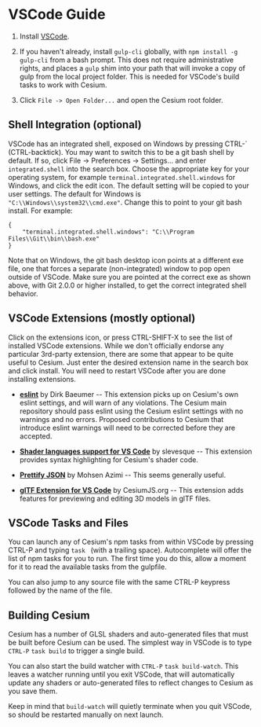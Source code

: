 # VSCode Guide

1. Install [VSCode](https://code.visualstudio.com/).

2. If you haven't already, install `gulp-cli` globally, with
`npm install -g gulp-cli` from a bash prompt.  This does not require
administrative rights, and places a `gulp` shim into your path that will
invoke a copy of gulp from the local project folder.  This is needed for
VSCode's build tasks to work with Cesium.

3. Click `File -> Open Folder...` and open the Cesium root folder.

## Shell Integration (optional)

VSCode has an integrated shell, exposed on Windows by pressing CTRL-\` (CTRL-backtick).
You may want to switch this to be a git bash shell by default.  If so, click
File -> Preferences -> Settings... and enter `integrated.shell` into the search
box.  Choose the appropriate key for your operating system, for example
`terminal.integrated.shell.windows` for Windows, and click the edit icon.
The default setting will be copied to your user settings.  The default for
Windows is `"C:\\Windows\\system32\\cmd.exe"`.  Change this to point to your
git bash install.  For example:

```
{
    "terminal.integrated.shell.windows": "C:\\Program Files\\Git\\bin\\bash.exe"
}
```

Note that on Windows, the git bash desktop icon points at a different exe file,
one that forces a separate (non-integrated) window to pop open outside of VSCode.
Make sure you are pointed at the correct exe as shown above, with Git 2.0.0 or
higher installed, to get the correct integrated shell behavior.

## VSCode Extensions (mostly optional)

Click on the extensions icon, or press CTRL-SHIFT-X to see the list of installed
VSCode extensions.  While we don't officially endorse any particular 3rd-party
extension, there are some that appear to be quite useful to Cesium.  Just enter
the desired extension name in the search box and click install.  You will need to
restart VSCode after you are done installing extensions.

* **[eslint](https://marketplace.visualstudio.com/items?itemName=dbaeumer.vscode-eslint)**
by Dirk Baeumer -- This extension picks up on Cesium's own eslint settings,
and will warn of any violations.  The Cesium main repository should pass eslint
using the Cesium eslint settings with no warnings and no errors.  Proposed
contributions to Cesium that introduce eslint warnings will need to be corrected
before they are accepted.

* **[Shader languages support for VS Code](https://marketplace.visualstudio.com/items?itemName=slevesque.shader)**
by slevesque -- This extension provides syntax highlighting for Cesium's shader code.

* **[Prettify JSON](https://marketplace.visualstudio.com/items?itemName=mohsen1.prettify-json)**
 by Mohsen Azimi -- This seems generally useful.

* **[glTF Extension for VS Code](https://marketplace.visualstudio.com/items?itemName=cesium.gltf-vscode)**
by CesiumJS.org -- This extension adds features for previewing and editing 3D models in glTF files.

## VSCode Tasks and Files

You can launch any of Cesium's npm tasks from within VSCode by pressing
CTRL-P and typing `task ` (with a trailing space).  Autocomplete will
offer the list of npm tasks for you to run.  The first time you do this,
allow a moment for it to read the available tasks from the gulpfile.

You can also jump to any source file with the same CTRL-P keypress
followed by the name of the file.

## Building Cesium

Cesium has a number of GLSL shaders and auto-generated files that must be
built before Cesium can be used.  The simplest way in VSCode is to type
`CTRL-P` `task build` to trigger a single build.

You can also start the build watcher with `CTRL-P` `task build-watch`.  This
leaves a watcher running until you exit VSCode, that will automatically
update any shaders or auto-generated files to reflect changes to Cesium as
you save them.

Keep in mind that `build-watch` will quietly terminate when
you quit VSCode, so should be restarted manually on next launch.
